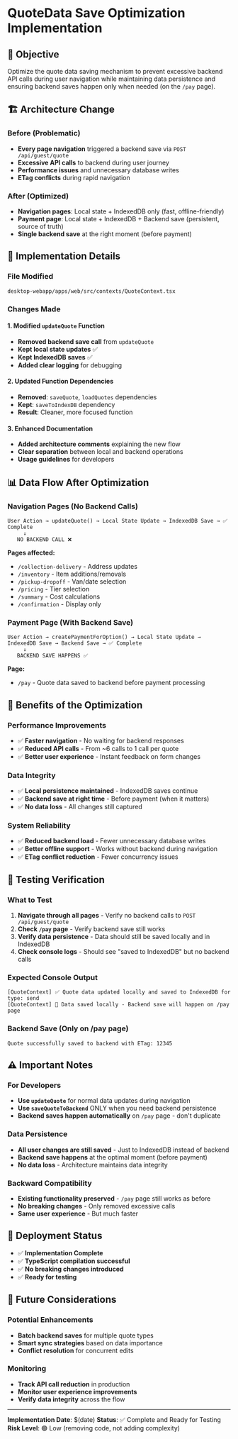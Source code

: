 # QuoteData Save Optimization Implementation

## 🎯 **Objective**
Optimize the quote data saving mechanism to prevent excessive backend API calls during user navigation while maintaining data persistence and ensuring backend saves happen only when needed (on the `/pay` page).

## 🏗️ **Architecture Change**

### **Before (Problematic)**
- **Every page navigation** triggered a backend save via `POST /api/guest/quote`
- **Excessive API calls** to backend during user journey
- **Performance issues** and unnecessary database writes
- **ETag conflicts** during rapid navigation

### **After (Optimized)**
- **Navigation pages**: Local state + IndexedDB only (fast, offline-friendly)
- **Payment page**: Local state + IndexedDB + Backend save (persistent, source of truth)
- **Single backend save** at the right moment (before payment)

## 🔧 **Implementation Details**

### **File Modified**
`desktop-webapp/apps/web/src/contexts/QuoteContext.tsx`

### **Changes Made**

#### **1. Modified `updateQuote` Function**
- **Removed backend save call** from `updateQuote`
- **Kept local state updates** ✅
- **Kept IndexedDB saves** ✅
- **Added clear logging** for debugging

#### **2. Updated Function Dependencies**
- **Removed**: `saveQuote`, `loadQuotes` dependencies
- **Kept**: `saveToIndexDB` dependency
- **Result**: Cleaner, more focused function

#### **3. Enhanced Documentation**
- **Added architecture comments** explaining the new flow
- **Clear separation** between local and backend operations
- **Usage guidelines** for developers

## 📊 **Data Flow After Optimization**

### **Navigation Pages (No Backend Calls)**
```
User Action → updateQuote() → Local State Update → IndexedDB Save → ✅ Complete
     ↓
   NO BACKEND CALL ❌
```

**Pages affected:**
- `/collection-delivery` - Address updates
- `/inventory` - Item additions/removals
- `/pickup-dropoff` - Van/date selection
- `/pricing` - Tier selection
- `/summary` - Cost calculations
- `/confirmation` - Display only

### **Payment Page (With Backend Save)**
```
User Action → createPaymentForOption() → Local State Update → IndexedDB Save → Backend Save → ✅ Complete
     ↓
   BACKEND SAVE HAPPENS ✅
```

**Page:**
- `/pay` - Quote data saved to backend before payment processing

## 🎯 **Benefits of the Optimization**

### **Performance Improvements**
- ✅ **Faster navigation** - No waiting for backend responses
- ✅ **Reduced API calls** - From ~6 calls to 1 call per quote
- ✅ **Better user experience** - Instant feedback on form changes

### **Data Integrity**
- ✅ **Local persistence maintained** - IndexedDB saves continue
- ✅ **Backend save at right time** - Before payment (when it matters)
- ✅ **No data loss** - All changes still captured

### **System Reliability**
- ✅ **Reduced backend load** - Fewer unnecessary database writes
- ✅ **Better offline support** - Works without backend during navigation
- ✅ **ETag conflict reduction** - Fewer concurrency issues

## 🧪 **Testing Verification**

### **What to Test**
1. **Navigate through all pages** - Verify no backend calls to `POST /api/guest/quote`
2. **Check `/pay` page** - Verify backend save still works
3. **Verify data persistence** - Data should still be saved locally and in IndexedDB
4. **Check console logs** - Should see "saved to IndexedDB" but no backend calls

### **Expected Console Output**
```
[QuoteContext] ✅ Quote data updated locally and saved to IndexedDB for type: send
[QuoteContext] 📝 Data saved locally - Backend save will happen on /pay page
```

### **Backend Save (Only on /pay page)**
```
Quote successfully saved to backend with ETag: 12345
```

## ⚠️ **Important Notes**

### **For Developers**
- **Use `updateQuote`** for normal data updates during navigation
- **Use `saveQuoteToBackend`** ONLY when you need backend persistence
- **Backend saves happen automatically** on `/pay` page - don't duplicate

### **Data Persistence**
- **All user changes are still saved** - Just to IndexedDB instead of backend
- **Backend save happens** at the optimal moment (before payment)
- **No data loss** - Architecture maintains data integrity

### **Backward Compatibility**
- **Existing functionality preserved** - `/pay` page still works as before
- **No breaking changes** - Only removed excessive calls
- **Same user experience** - But much faster

## 🚀 **Deployment Status**

- ✅ **Implementation Complete**
- ✅ **TypeScript compilation successful**
- ✅ **No breaking changes introduced**
- ✅ **Ready for testing**

## 📝 **Future Considerations**

### **Potential Enhancements**
- **Batch backend saves** for multiple quote types
- **Smart sync strategies** based on data importance
- **Conflict resolution** for concurrent edits

### **Monitoring**
- **Track API call reduction** in production
- **Monitor user experience improvements**
- **Verify data integrity** across the flow

---

**Implementation Date**: $(date)
**Status**: ✅ Complete and Ready for Testing
**Risk Level**: 🟢 Low (removing code, not adding complexity)
